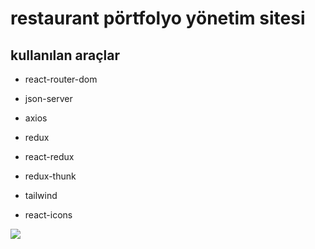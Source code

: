 # restaurant pörtfolyo yönetim sitesi

## kullanılan araçlar

- react-router-dom

- json-server

- axios

- redux

- react-redux

- redux-thunk

- tailwind

- react-icons

<img src="RestCatalog.gif">